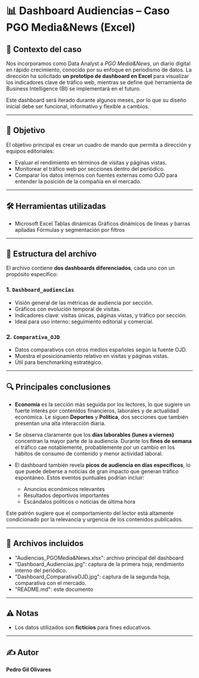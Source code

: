 # 📊 Dashboard Audiencias – Caso PGO Media&News (Excel)

## 🧠 Contexto del caso
Nos incorporamos como Data Analyst a *PGO Media&News*, un diario digital en rápido crecimiento, conocido por su enfoque en periodismo de datos. La dirección ha solicitado **un prototipo de dashboard en Excel** para visualizar los indicadores clave de tráfico web, mientras se define qué herramienta de Business Intelligence (BI) se implementará en el futuro.

Este dashboard será iterado durante algunos meses, por lo que su diseño inicial debe ser funcional, informativo y flexible a cambios.

---

## 🎯 Objetivo
El objetivo principal es crear un cuadro de mando que permita a dirección y equipos editoriales:
- Evaluar el rendimiento en términos de visitas y páginas vistas.
- Monitorear el tráfico web por secciones dentro del periódico.
- Comparar los datos internos con fuentes externas como OJD para entender la posición de la compañía en el mercado.

---

## 🛠 Herramientas utilizadas
- Microsoft Excel
    Tablas dinámicas
    Gráficos dinámicos de líneas y barras apiladas
    Fórmulas y segmentación por filtros

---

## 🧾 Estructura del archivo

El archivo contiene **dos dashboards diferenciados**, cada uno con un propósito específico:

### 1. `Dashboard_audiencias`
- Visión general de las métricas de audiencia por sección.
- Gráficos con evolución temporal de visitas.
- Indicadores clave: visitas únicas, páginas vistas, y tráfico por sección.
- Ideal para uso interno: seguimiento editorial y comercial.

### 2. `Comparativa_OJD`
- Datos comparativos con otros medios españoles según la fuente OJD.
- Muestra el posicionamiento relativo en visitas y páginas vistas.
- Útil para benchmarking estratégico.

---

## 🔍 Principales conclusiones

- **Economía** es la sección más seguida por los lectores, lo que sugiere un fuerte interés por contenidos financieros, laborales y de actualidad económica. Le siguen **Deportes** y **Política**, dos secciones que también presentan una alta interacción diaria.
  
- Se observa claramente que los **días laborables (lunes a viernes)** concentran la mayor parte de la audiencia. Durante los **fines de semana** el tráfico cae notablemente, probablemente por un cambio en los hábitos de consumo de contenido y menor actividad laboral.

- El dashboard también revela **picos de audiencia en días específicos**, lo que puede deberse a noticias de gran impacto que generan tráfico espontáneo. Estos eventos puntuales podrían incluir:
  - Anuncios económicos relevantes
  - Resultados deportivos importantes
  - Escándalos políticos o noticias de última hora

Este patrón sugiere que el comportamiento del lector está altamente condicionado por la relevancia y urgencia de los contenidos publicados.

---

## 📁 Archivos incluidos

- "Audiencias_PGOMedia&News.xlsx": archivo principal del dashboard
- "Dashboard_Audiencias.jpg": captura de la primera hoja, rendimiento interno del periódico.
- "Dashboard_ComparativaOJD.jpg": captura de la segunda hoja, comparativa con el mercado.
- "README.md": este documento

---

## ⚠️ Notas

- Los datos utilizados son **ficticios** para fines educativos.

---

## ✍️ Autor
**Pedro Gil Olivares**
